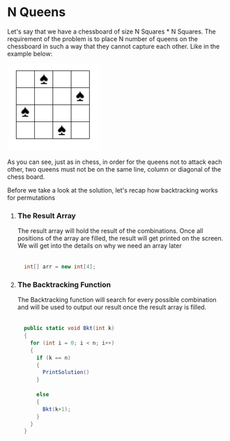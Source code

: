 # N Queens

<p>Let's say that we have a chessboard of size N Squares * N Squares. The requirement of the problem is to place N number of queens on the chessboard in such a way that they cannot capture each other. Like in the example below: </p>

![alt text](https://github.com/tudoranghelina91/AlgorithmCodeSnippets/blob/master/Backtracking/nQueens.png)

<p>As you can see, just as in chess, in order for the queens not to attack each other, two queens must not be on the same line, column or diagonal of the chess board.</p>

<p>Before we take a look at the solution, let's recap how backtracking works for permutations</p>

<ol>
  <li>
    <h3>The Result Array</h3>
    <p>The result array will hold the result of the combinations. Once all positions of the array are filled, the result will get printed on the screen. We will get into the details on why we need an array later</p>
    
  ```C#

    int[] arr = new int[4];

  ```
    
  </li>
  <li>
    <h3>The Backtracking Function</h3>
  </li>
  <p>The Backtracking function will search for every possible combination and will be used to output our result once the result array is filled.</p>
  
  ```C#
  
    public static void Bkt(int k)
    {
      for (int i = 0; i < n; i++)
      {
        if (k == n) 
        {
          PrintSolution()
        }
        
        else
        {
          Bkt(k+1);
        }
      }
    }
    
  ```
  
</ol>
